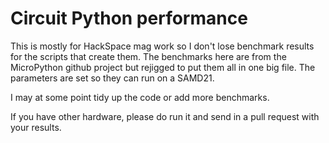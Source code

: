 # Circuit Python performance
This is mostly for HackSpace mag work so I don't lose benchmark results for the scripts that create them. The benchmarks here are from the MicroPython github project but rejigged to put them all in one big file. The parameters are set so they can run on a SAMD21.

I may at some point tidy up the code or add more benchmarks.

If you have other hardware, please do run it and send in a pull request with your results.
